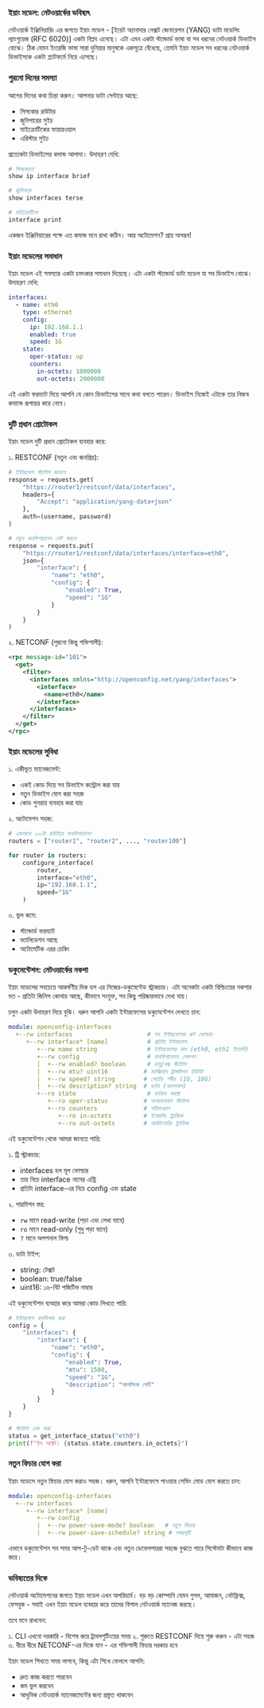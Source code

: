 ### ইয়াং মডেল: নেটওয়ার্কের ভবিষ্যৎ

নেটওয়ার্ক ইঞ্জিনিয়ারিং এর জগতে ইয়াং মডেল - [ইয়েট অ্যানাদার নেক্সট জেনারেশন (YANG) ডাটা মডেলিং ল্যাংগুয়েজ (RFC 6020)] একটা বিপ্লব এনেছে। এটা এমন একটা স্ট্যান্ডার্ড ভাষা যা সব ধরনের নেটওয়ার্ক ডিভাইস বোঝে। ঠিক যেমন ইংরেজি ভাষা সারা দুনিয়ার মানুষকে একসূত্রে বেঁধেছে, তেমনি ইয়াং মডেল সব ধরনের নেটওয়ার্ক ডিভাইসকে একটা প্ল্যাটফর্মে নিয়ে এসেছে।

### পুরনো দিনের সমস্যা

আগের দিনের কথা চিন্তা করুন। আপনার ডাটা সেন্টারে আছে:
- সিসকোর রাউটার
- জুনিপারের সুইচ
- মাইক্রোটিকের ফায়ারওয়াল
- এরিস্টার সুইচ

প্রত্যেকটা ডিভাইসের কমান্ড আলাদা। উদাহরণ দেখি:

```bash
# সিসকোতে
show ip interface brief

# জুনিপারে
show interfaces terse

# মাইক্রোটিকে
interface print
```

একজন ইঞ্জিনিয়ারের পক্ষে এত কমান্ড মনে রাখা কঠিন। আর অটোমেশন? প্রায় অসম্ভব!

### ইয়াং মডেলের সমাধান

ইয়াং মডেল এই সমস্যার একটা চমৎকার সমাধান দিয়েছে। এটা একটা স্ট্যান্ডার্ড ডাটা মডেল যা সব ডিভাইস বোঝে। উদাহরণ দেখি:

```yaml
interfaces:
  - name: eth0
    type: ethernet
    config:
      ip: 192.168.1.1
      enabled: true
      speed: 1G
    state:
      oper-status: up
      counters:
        in-octets: 1000000
        out-octets: 2000000
```

এই একটা ফরম্যাট দিয়ে আপনি যে কোন ডিভাইসের সাথে কথা বলতে পারেন। ডিভাইস নিজেই এটাকে তার নিজস্ব কমান্ডে রূপান্তর করে নেবে।

### দুটি প্রধান প্রোটোকল

ইয়াং মডেল দুটি প্রধান প্রোটোকল ব্যবহার করে:

১. RESTCONF (নতুন এবং জনপ্রিয়):
```python
# ইন্টারফেস স্ট্যাটাস জানতে
response = requests.get(
    "https://router1/restconf/data/interfaces",
    headers={
        "Accept": "application/yang-data+json"
    },
    auth=(username, password)
)

# নতুন কনফিগারেশন সেট করতে
response = requests.put(
    "https://router1/restconf/data/interfaces/interface=eth0",
    json={
        "interface": {
            "name": "eth0",
            "config": {
                "enabled": True,
                "speed": "1G"
            }
        }
    }
)
```

২. NETCONF (পুরনো কিন্তু শক্তিশালী):
```xml
<rpc message-id="101">
  <get>
    <filter>
      <interfaces xmlns="http://openconfig.net/yang/interfaces">
        <interface>
          <name>eth0</name>
        </interface>
      </interfaces>
    </filter>
  </get>
</rpc>
```

### ইয়াং মডেলের সুবিধা

১. একীভূত ম্যানেজমেন্ট:

- একই কোড দিয়ে সব ডিভাইস কন্ট্রোল করা যায়
- নতুন ডিভাইস যোগ করা সহজ
- কোড পুনরায় ব্যবহার করা যায়

২. অটোমেশন সহজ:
```python
# একসাথে ১০০টা রাউটারে কনফিগারেশন
routers = ["router1", "router2", ..., "router100"]

for router in routers:
    configure_interface(
        router,
        interface="eth0",
        ip="192.168.1.1",
        speed="1G"
    )
```

৩. ভুল কমে:

- স্ট্যান্ডার্ড ফরম্যাট
- ভ্যালিডেশন আছে
- অটোমেটিক এরর চেকিং

### ডকুমেন্টেশন: নেটওয়ার্কের নকশা

ইয়াং মডেলের সবচেয়ে আকর্ষণীয় দিক হল এর নিজের-ডকুমেন্টেড স্ট্রাকচার। এটা অনেকটা একটা বিল্ডিংয়ের নকশার মত - প্রতিটা জিনিস কোথায় আছে, কীভাবে সংযুক্ত, সব কিছু পরিষ্কারভাবে দেখা যায়।

চলুন একটা উদাহরণ দিয়ে বুঝি। ধরুন আপনি একটা ইন্টারফেসের ডকুমেন্টেশন দেখতে চান:

```yaml
module: openconfig-interfaces
  +--rw interfaces                     # সব ইন্টারফেসের রুট ফোল্ডার
     +--rw interface* [name]           # প্রতিটা ইন্টারফেস
        +--rw name string              # ইন্টারফেসের নাম (eth0, eth1 ইত্যাদি)
        +--rw config                   # কনফিগারেশন সেকশন
        |  +--rw enabled? boolean      # চালু/বন্ধ স্ট্যাটাস
        |  +--rw mtu? uint16          # ম্যাক্সিমাম ট্রান্সমিশন ইউনিট
        |  +--rw speed? string        # পোর্টের স্পীড (1G, 10G)
        |  +--rw description? string  # বর্ণনা (অপশনাল)
        +--ro state                    # বর্তমান অবস্থা
           +--ro oper-status          # অপারেশনাল স্ট্যাটাস
           +--ro counters             # পরিসংখ্যান
              +--ro in-octets         # ইনকামিং ট্র্যাফিক
              +--ro out-octets        # আউটগোয়িং ট্র্যাফিক
```

এই ডকুমেন্টেশন থেকে আমরা জানতে পারি:

১. ট্রি স্ট্রাকচার:

- interfaces হল মূল ফোল্ডার
- তার নিচে interface নামের এন্ট্রি
- প্রতিটা interface-এর নিচে config এবং state

২. পারমিশন স্তর:

- `rw` মানে read-write (পড়া এবং লেখা যাবে)
- `ro` মানে read-only (শুধু পড়া যাবে)
- `?` মানে অপশনাল ফিল্ড

৩. ডাটা টাইপ:

- string: টেক্সট
- boolean: true/false
- uint16: ১৬-বিট পজিটিভ নাম্বার

এই ডকুমেন্টেশন ব্যবহার করে আমরা কোড লিখতে পারি:

```python
# ইন্টারফেস কনফিগার করা
config = {
    "interfaces": {
        "interface": {
            "name": "eth0",
            "config": {
                "enabled": True,
                "mtu": 1500,
                "speed": "1G",
                "description": "আপলিংক পোর্ট"
            }
        }
    }
}

# স্ট্যাটাস চেক করা
status = get_interface_status("eth0")
print(f"ইন অক্টেট: {status.state.counters.in_octets}")
```

### নতুন ফিচার যোগ করা

ইয়াং মডেলে নতুন ফিচার যোগ করাও সহজ। ধরুন, আপনি ইন্টারফেসে পাওয়ার সেভিং মোড যোগ করতে চান:

```yaml
module: openconfig-interfaces
  +--rw interfaces
     +--rw interface* [name]
        +--rw config
        |  +--rw power-save-mode? boolean   # নতুন ফিচার
        |  +--rw power-save-schedule? string # সময়সূচী
```

এভাবে ডকুমেন্টেশন সব সময় আপ-টু-ডেট থাকে এবং নতুন ডেভেলপাররা সহজে বুঝতে পারে সিস্টেমটা কীভাবে কাজ করে।

### ভবিষ্যতের দিকে

নেটওয়ার্ক অটোমেশনের জগতে ইয়াং মডেল এখন অপরিহার্য। বড় বড় কোম্পানি যেমন গুগল, আমাজন, নেটফ্লিক্স, ফেসবুক - সবাই এখন ইয়াং মডেল ব্যবহার করে তাদের বিশাল নেটওয়ার্ক ম্যানেজ করছে।

তবে মনে রাখবেন:

১. CLI এখনো দরকারি - বিশেষ করে ট্রাবলশুটিংয়ের সময়
২. শুরুতে RESTCONF দিয়ে শুরু করুন - এটা সহজ
৩. ধীরে ধীরে NETCONF-এর দিকে যান - এর শক্তিশালী ফিচার দরকার হবে

ইয়াং মডেল শিখতে সময় লাগবে, কিন্তু এটা শিখে ফেললে আপনি:

- দ্রুত কাজ করতে পারবেন
- কম ভুল করবেন
- আধুনিক নেটওয়ার্ক ম্যানেজমেন্টের জন্য প্রস্তুত থাকবেন